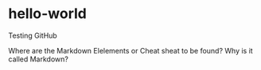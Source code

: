 # hello-world
Testing GitHub

Where are the Markdown Elelements or Cheat sheat to be found?
Why is it called Markdown?
